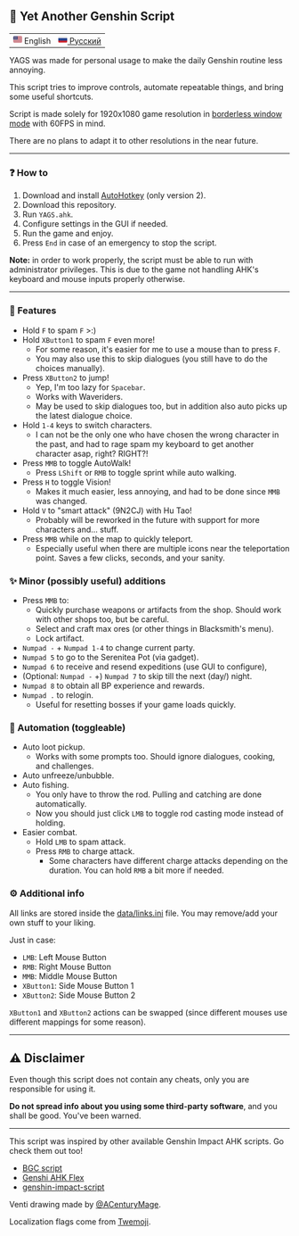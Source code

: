 ## 🎈 Yet Another Genshin Script

<table>
  <tr>
    <td valign="center"><img src="data/lang_en.png" width="16"/> English</td>
    <td valign="center"><a href="README_RU.md"><img src="data/lang_ru.png" width="16"/> Русский</a></td>
  </tr>
</table>

YAGS was made for personal usage to make the daily Genshin routine less annoying.

This script tries to improve controls, automate repeatable things, and bring some useful shortcuts.

Script is made solely for 1920x1080 game resolution in [borderless window mode](https://gaming.stackexchange.com/a/376533) with 60FPS in mind.

There are no plans to adapt it to other resolutions in the near future.

---

### ❓ How to
1. Download and install [AutoHotkey](https://www.autohotkey.com/) (only version 2).
2. Download this repository.
3. Run `YAGS.ahk`.
4. Configure settings in the GUI if needed.
5. Run the game and enjoy.
6. Press `End` in case of an emergency to stop the script.

**Note:** in order to work properly, the script must be able to run with administrator privileges. This is due to the game not handling AHK's keyboard and mouse inputs properly otherwise.

---

### 🎨 Features
- Hold `F` to spam `F` >:)
- Hold `XButton1` to spam `F` even more!
  - For some reason, it's easier for me to use a mouse than to press `F`.
  - You may also use this to skip dialogues (you still have to do the choices manually).
- Press `XButton2` to jump!
  - Yep, I'm too lazy for `Spacebar`.
  - Works with Waveriders.
  - May be used to skip dialogues too, but in addition also auto picks up the latest dialogue choice.
- Hold `1-4` keys to switch characters.
  - I can not be the only one who have chosen the wrong character in the past, and had to rage spam my keyboard to get another character asap, right? RIGHT?!
- Press `MMB` to toggle AutoWalk!
  - Press `LShift` or `RMB` to toggle sprint while auto walking.
- Press `H` to toggle Vision!
  - Makes it much easier, less annoying, and had to be done since `MMB` was changed.
- Hold `V` to "smart attack" (9N2CJ) with Hu Tao!
  - Probably will be reworked in the future with support for more characters and… stuff.
- Press `MMB` while on the map to quickly teleport.
  - Especially useful when there are multiple icons near the teleportation point. Saves a few clicks, seconds, and your sanity.

### ✨ Minor (possibly useful) additions
- Press `MMB` to:
  - Quickly purchase weapons or artifacts from the shop. Should work with other shops too, but be careful.
  - Select and craft max ores (or other things in Blacksmith's menu).
  - Lock artifact.
- `Numpad -` + `Numpad 1-4` to change current party.
- `Numpad 5` to go to the Serenitea Pot (via gadget).
- `Numpad 6` to receive and resend expeditions (use GUI to configure),
- (Optional: `Numpad -` +) `Numpad 7` to skip till the next (day/) night.
- `Numpad 8` to obtain all BP experience and rewards.
- `Numpad .` to relogin.
  - Useful for resetting bosses if your game loads quickly.

### 🎣 Automation (toggleable)
- Auto loot pickup.
  - Works with some prompts too. Should ignore dialogues, cooking, and challenges.
- Auto unfreeze/unbubble.
- Auto fishing.
  - You only have to throw the rod. Pulling and catching are done automatically.
  - Now you should just click `LMB` to toggle rod casting mode instead of holding.
- Easier combat.
  - Hold `LMB` to spam attack.
  - Press `RMB` to charge attack.
    - Some characters have different charge attacks depending on the duration. You can hold `RMB` a bit more if needed.

### ⚙ Additional info
All links are stored inside the [data/links.ini](data/links.ini) file. You may remove/add your own stuff to your liking.

Just in case:
- `LMB`: Left Mouse Button
- `RMB`: Right Mouse Button
- `MMB`: Middle Mouse Button
- `XButton1`: Side Mouse Button 1
- `XButton2`: Side Mouse Button 2

`XButton1` and `XButton2` actions can be swapped (since different mouses use different mappings for some reason).

---

## ⚠ Disclaimer
Even though this script does not contain any cheats, only you are responsible for using it.

**Do not spread info about you using some third-party software**, and you shall be good. You've been warned.

---

This script was inspired by other available Genshin Impact AHK scripts. Go check them out too!
- [BGC script](https://github.com/onoderis/bgc-script)
- [Genshi AHK Flex](https://github.com/Kramar1337/GenshinImpact-AHK-flex)
- [genshin-impact-script](https://github.com/phonowell/genshin-impact-script)

Venti drawing made by [@ACenturyMage](https://twitter.com/ACenturyMage/status/1325869153618718720).

Localization flags come from [Twemoji](https://twemoji.twitter.com/).
